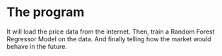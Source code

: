 # The program

It will load the price data from the internet. Then, train a Random Forest Regressor Model on the data. And finally telling how the market would behave in the future.